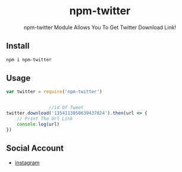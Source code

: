 <h1 align="center">npm-twitter</h1>

<div align="center">

npm-twitter Module Allows You To Get Twitter Download Link!



</div>

## Install

```sh
npm i npm-twitter
```

## Usage

```js
var twitter = require('npm-twitter')


                //id Of Tweet
twitter.download('1354113050639437824').then(url => {
    // Print The Url Link
    console.log(url)
})
```

## Social Account
* [instagram](https://www.instagram.com/oses/)
